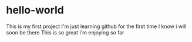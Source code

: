 # hello-world
This is my first project
I'm just learning github for the first time
I know i will soon be there
This is so great i'm enjoying so far
